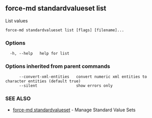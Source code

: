 ## force-md standardvalueset list

List values

```
force-md standardvalueset list [flags] [filename]...
```

### Options

```
  -h, --help   help for list
```

### Options inherited from parent commands

```
      --convert-xml-entities   convert numeric xml entities to character entities (default true)
      --silent                 show errors only
```

### SEE ALSO

* [force-md standardvalueset](force-md_standardvalueset.md)	 - Manage Standard Value Sets

